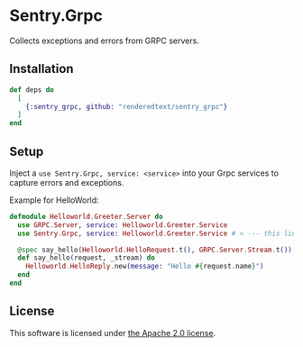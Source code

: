 # Sentry.Grpc

Collects exceptions and errors from GRPC servers.

## Installation

```elixir
def deps do
  [
    {:sentry_grpc, github: "renderedtext/sentry_grpc"}
  ]
end
```

## Setup

Inject a `use Sentry.Grpc, service: <service>` into your Grpc services to
capture errors and exceptions.

Example for HelloWorld:

``` elixir
defmodule Helloworld.Greeter.Server do
  use GRPC.Server, service: Helloworld.Greeter.Service
  use Sentry.Grpc, service: Helloworld.Greeter.Service # < --- this line

  @spec say_hello(Helloworld.HelloRequest.t(), GRPC.Server.Stream.t()) ::Helloworld.HelloReply.t()
  def say_hello(request, _stream) do
    Helloworld.HelloReply.new(message: "Hello #{request.name}")
  end
end
```

## License

This software is licensed under [the Apache 2.0 license](LICENSE).
